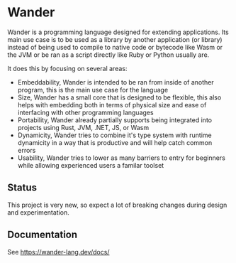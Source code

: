 # Wander

Wander is a programming language designed for extending applications.
Its main use case is to be used as a library by another application (or library)
instead of being used to compile to native code or bytecode like Wasm or the JVM or
be ran as a script directly like Ruby or Python usually are.

It does this by focusing on several areas:

 * Embeddability, Wander is intended to be ran from inside of another program, this is the main use case for the language
 * Size, Wander has a small core that is designed to be flexible, this also helps with embedding both in terms of physical size and ease of interfacing with other programming languages
 * Portability, Wander already partially supports being integrated into projects using Rust, JVM, .NET, JS, or Wasm
 * Dynamicity, Wander tries to combine it's type system with runtime dynamicity in a way that is productive and will help catch common errors
 * Usability, Wander tries to lower as many barriers to entry for beginners while allowing experienced users a familar toolset

## Status

This project is very new, so expect a lot of breaking changes during design and experimentation.

## Documentation

See https://wander-lang.dev/docs/
